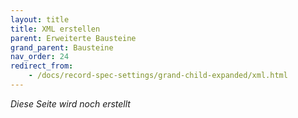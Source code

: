 ```yaml
---
layout: title
title: XML erstellen
parent: Erweiterte Bausteine
grand_parent: Bausteine
nav_order: 24
redirect_from:
    - /docs/record-spec-settings/grand-child-expanded/xml.html
---
```


<!-- // TODO: In Docs, explain why hideIf is not needed
// TODO: Special characters in params will be escaped -->

_Diese Seite wird noch erstellt_

<!-- # <span style="color:#0b5394"><span class="material-icons">print</span> **Baustein _PDF erstellen_**</span>

Mit dem Baustein _PDF erstellen_ kann, ausgehend von einer Word Vorlage, eine PDF Datei erstellt
und, wenn gewünscht, per E-Mail versendet. Die Word-Datei kann individuell gestaltet werden und sich
auf die Liste beziehen in welcher die PDF-Datei erstellt wird. Alle darstellbaren Inhalte sind andruckbar,
neben Buchstaben und Zahlen auch Bilddateien und die Unterschrift. Zusätzlich können verknüpfte Datensatz-Listen
ausgegeben werden.
Als zusätzliches Feature lassen sich generierte PDFs über ein selbsterstelltes Skript in einem bestimmten Zielordner automatisch ablegen. (s. [Import und Export / Dateiimport / -export via PowerShell](/docs/import-export.html#dateiimport---export-via-powershell))

## <span style="color:#0b5394">Vorbereitung der Word-Vorlage</span>

![create pdf](\assets\record-spec-settings\1create pdf.png "create pdf")

1. <span style="color:#0b5394">**Ausgabe von Einzelwerten**</span>
   Die Ausgabe von Einzelwerten erfolgt indem in der Word-Vorlage der technische Name eines Bausteins innerhalb der
   zwei geschwungenen Klammern gesetzt wird. Beispiel: Rechnungsnummer ${belegnummer}.

2. <span style="color:#0b5394">**Ausgabe von Schaltern**</span>
   Die Ausgabe des
   [Bausteins _Schalter_](/docs/record-spec-settings/grand-childs-form/switch.html)
   kann im Designmodus in den Einstellungen des Bausteins unter "Darstellung als Ausdruck" als "Checkbox",
   "Ja / Nein" oder "Nennen des Inhalts" festgelegt werden.

3. <span style="color:#0b5394">**Ausgabe von Datensatz-Liste**</span>
   Um die Daten eines [Baustein _Datensatz Liste_](/docs/record-spec-settings/grand-child-expanded/record-list.html) auszugeben, muss in der Word-Vorlage eine entsprechende Tabelle gezeichnet werden.

    So könnte die Tabelle zur Ausgabe einer ganzen Liste, mittels Serienbrieffunktionalität aussehen:

    |**Arbeitszeit** |**Mitarbeiter**|
    |${repeat(mitarbeiterZeiten)}            |           |
    |${mitarbeiterZeiten.Arbeitszeit} |${mitarbeiterZeiten.name}|
    |${endrepeat} | |

    Die gezeichnete Tabelle in der Word-Vorlage kann um beliebig viele Spalten erweitert werden, solange
    diese in der Datensatz-Liste vorkommen.

    Verschachtelte Aufrufe des `repeat(...)` ineinander sind auch möglich. Es muss jedoch eine Liste referenziert werden, welche von der umschließenden Liste erreichbar ist (z. B. durch einen Baustein Datensatz-Liste). Auch wichtig ist, dass bei dem `endrepeat` der Name der Liste angegeben wird, über die iteriert wird. Dadurch kann z. B. die tägliche Nutzungszeit einer Baumaschine, welche aus Einsätzen bei mehreren Kunden besteht, geordnet und mit einer Vorlage zu einem PDF-Dokument erzeugt werden.
    Eine solche Tabelle könnte wie folgt aussehen:

    |**Maschine** |**Nutzzeit** |**Auftrag**|
    |${repeat(maschZeiten)}             |                           |           |
    |${maschZeiten.maschine} |${maschZeiten.gesDauer}    |           |
    |${repeat(maschZeiten.einsaetze)} | | |
    | |${maschZeiten.einsaetze.dauer}|${maschZeiten.einsaetze.auftrNr}|
    |${endrepeat(maschZeiten.einsaetze)}|                           |           |
    |${endrepeat} | | |

4. <span style="color:#0b5394">**Ein/-Ausblenden von Inhalten**</span>
   Sollten gewisse Inhalte zB abhängig von einem Schalter ausgeblendet werden, kann dies über die `showIf` bzw. `hideIf` Funktion realisiert werden.

    Wenn wir das obige Beispiel (Zeiterfassung) erweitern möchten, und zB anzeigen möchten, dass es sich bei der aufgeführten Zeit um Reisezeit handelte kann man zB so etwas machen:

    |**Arbeitszeit** |**Mitarbeiter**| |
    |${repeat(mitarbeiterZeiten)}            |           | |
    |${mitarbeiterZeiten.Arbeitszeit} |${mitarbeiterZeiten.name}| ${showIf(mitarbeiterZeit.istReisezeit)}Reisezeit${endShowIf(mitarbeiterZeit.istReisezeit)} |
    |${endrepeat} | |

    In diesem Beispiel wird der Text "Reisezeit" nur angezeigt, wenn der Schalter `istReisezeit` gesetzt ist. `showIf` und `hideIf` können auch auch außerhalb von `repeat`-Blöcken verwendet werden, wichtig ist nur, das ein `endShowIf` bzw. `endHideIf` folgt.

    _Hinweis:_ `showIf` und `hideIf` können nur auf Schalter / Ja-/Nein-Formel-Bausteine angewendet werden. Die direkte Eingabe von Formeln ist nicht möglich.

## <span style="color:#0b5394">Einstellungen des Bausteins _PDF erstellen_</span>

![create pdf settings](\assets\record-spec-settings\2create pdf settings.png "create pdf settings")

1. <span style="color:#0b5394">**Dateivorlage hinzufügen**</span>
   Über den Plus-Button öffnet sich ein Auswahl-Dialog, worüber die Word-Vorlage ausgewählt wird. Anschließend wird
   sie in den Baustein hochgeladen.

2. <span style="color:#0b5394">**abweichender bzw. dynamischer Dateiname**</span>
   Der Dateiname kann ebenfalls abweichend und dynamisch gewählt werden. Soll der Dateiname zum Teil dynamisch sein
   kann ebenfalls ein Platzhalter mit Bezug zu einem Baustein eingesetzt werden. Soll die PDF-Datei zum Beispiel so
   heißen wie die Belegnummer, können Sie hier ${belegnummer} eingeben.

3. <span style="color:#0b5394">**automatische Dateiübertragung per PowerShell**</span>
   Zur automatischen Dateiübertragung können Sie auch Dateien Per Powershell mit dem Dateisystem
   synchronisieren.

4. <span style="color:#0b5394">**Direkter Mailversand**</span>
   Die erstellte PDF kann über diese Funktion direkt per E-Mail versendet werden.

## <span style="color:#0b5394">Einstellungen des direkten Mail-Versands</span>

Um eine E-Mail Adresse für den direkten Mailversand zu verwenden, benötigt der Baustein _PDF erstellen_ einen Empfänger über einen [Baustein _Textfeld_](/docs/record-spec-settings/grand-childs-form/text.html), wo die entsprechende E-Mail Adresse eingetragen wird.
Bleibt die E-Mail Adresse für den direkten Mailversand immer gleich, kann der [Baustein _Textfeld_](/docs/record-spec-settings/grand-childs-form/text.html) versteckt und als Standard-Text wird die E-Mail Adresse hinterlegt.
Wechselt die E-Mail Adresse je nach Anforderung (z. B. unterschiedliche Vorgesetzte, unterschiedliche Lieferanten pro Artikel, etc.) kann der benötigte [Baustein _Textfeld_](/docs/record-spec-settings/grand-childs-form/text.html), bezogen auf die genannten Beispiele, in den Stammdaten des Mitarbeiters oder des Artikels aufgeführt werden und bei der Auswahl als Wert übernommen werden (s. [Verknüpfung über den Baustein _Datensatz_](/docs/link-lists.html)).

Bei der Auswahl der Option "direkter Mailversand" können weitere Einstellungen vorgenommen werden.

![create pdf settings](\assets\record-spec-settings\1create pdf settings.png "create pdf settings")

1. <span style="color:#0b5394">**CC-Empfänger**</span>
2. <span style="color:#0b5394">**Benutzer in CC hinzufügen**</span>
   der auslösende Benutzer der PDF-Erstellung wird automatisch in CC genommen (z. B. bei Urlaubsanträge, etc.)
3. <span style="color:#0b5394">**BCC**</span>
4. <span style="color:#0b5394">**Betreff vordefinieren**</span>
5. <span style="color:#0b5394">**Inhalt der E-Mail vordefinieren**</span>
   Über ${} kann ebenfalls der Inhalt dynamisch gestaltet werden -->
